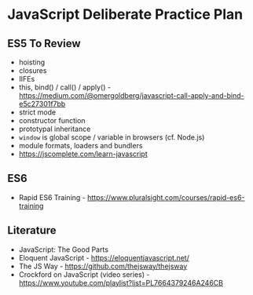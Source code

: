 # JavaScript Deliberate Practice Plan

## ES5 To Review
- hoisting
- closures
- IIFEs
- this, bind() / call() / apply() - https://medium.com/@omergoldberg/javascript-call-apply-and-bind-e5c27301f7bb
- strict mode
- constructor function
- prototypal inheritance
- `window` is global scope / variable in browsers (cf. Node.js)
- module formats, loaders and bundlers
- https://jscomplete.com/learn-javascript

## ES6
- Rapid ES6 Training - https://www.pluralsight.com/courses/rapid-es6-training

## Literature
- JavaScript: The Good Parts
- Eloquent JavaScript - https://eloquentjavascript.net/
- The JS Way - https://github.com/thejsway/thejsway
- Crockford on JavaScript (video series) - https://www.youtube.com/playlist?list=PL7664379246A246CB
